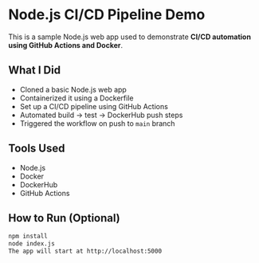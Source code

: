 # Node.js CI/CD Pipeline Demo

This is a sample Node.js web app used to demonstrate **CI/CD automation using GitHub Actions and Docker**.

## What I Did

- Cloned a basic Node.js web app
- Containerized it using a Dockerfile
- Set up a CI/CD pipeline using GitHub Actions
- Automated build → test → DockerHub push steps
- Triggered the workflow on push to `main` branch

## Tools Used

- Node.js
- Docker
- DockerHub
- GitHub Actions

## How to Run (Optional)

```bash
npm install
node index.js
The app will start at http://localhost:5000
